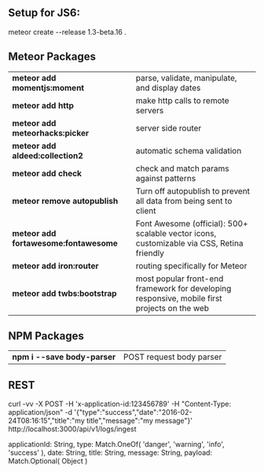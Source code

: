 
## Setup for JS6:

meteor create --release 1.3-beta.16 .

## Meteor Packages
<table>
    <tr>
        <td><strong>meteor add momentjs:moment</strong></td>
        <td>parse, validate, manipulate, and display dates</td>
    </tr>
    <tr>
        <td><strong>meteor add http</strong></td>
        <td>make http calls to remote servers</td>
    </tr>
    <tr>
        <td><strong>meteor add meteorhacks:picker</strong></td>
        <td>server side router</td>
    </tr>
    <tr>
        <td><strong>meteor add aldeed:collection2</strong></td>
        <td>automatic schema validation</td>
    </tr>
    <tr>
        <td><strong>meteor add check</strong></td>
        <td>check and match params against patterns</td>
    </tr>
    <tr>
        <td><strong>meteor remove autopublish</strong></td>
        <td>Turn off autopublish to prevent all data from being sent to client</td>
    </tr>
    <tr>
        <td><strong>meteor add fortawesome:fontawesome</strong></td>
        <td>Font Awesome (official): 500+ scalable vector icons, customizable via CSS, Retina
            friendly</td>
    </tr>
    <tr>
        <td><strong>meteor add iron:router</strong></td>
        <td>routing specifically for Meteor</td>
    </tr>
    <tr>
        <td><strong>meteor add twbs:bootstrap</strong></td>
        <td>most popular front-end framework for developing responsive, mobile first projects on
            the web</td>
    </tr>
</table>



## NPM Packages
<table>
    <tr>
        <td><strong>npm i --save body-parser</strong></td>
        <td>POST request body parser</td>
    </tr>
</table>

## REST
curl -vv -X POST -H 'x-application-id:123456789' -H "Content-Type: application/json" -d '{"type":"success","date":"2016-02-24T08:16:15","title":"my title","message":"my message"}' http://localhost:3000/api/v1/logs/ingest

applicationId: String,
        type: Match.OneOf( 'danger', 'warning', 'info', 'success' ),
        date: String,
        title: String,
        message: String,
        payload: Match.Optional( Object )